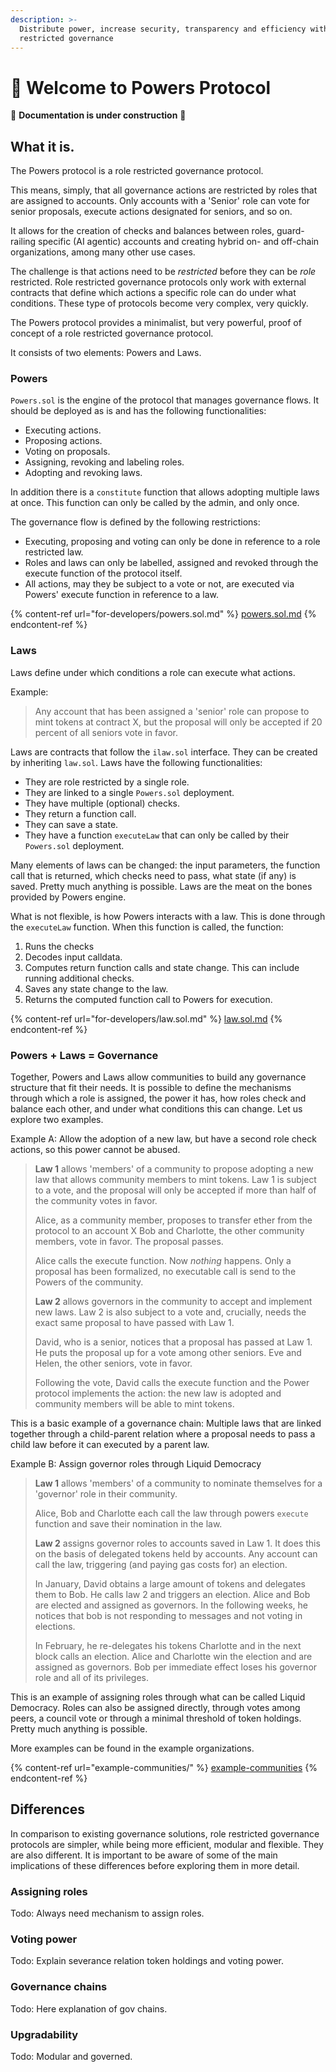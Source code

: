```yaml
---
description: >-
  Distribute power, increase security, transparency and efficiency with role
  restricted governance
---
```


# 💪 Welcome to Powers Protocol

🚧 **Documentation is under construction** 🚧

## What it is.&#x20;

The Powers protocol is a role restricted governance protocol.

This means, simply, that all governance actions are restricted by roles that are assigned to accounts. Only accounts with a 'Senior' role can vote for senior proposals, execute actions designated for seniors, and so on.

It allows for the creation of checks and balances between roles, guard-railing specific (AI agentic) accounts and creating hybrid on- and off-chain organizations, among many other use cases.

The challenge is that actions need to be _restricted_ before they can be _role_ restricted. Role restricted governance protocols only work with external contracts that define which actions a specific role can do under what conditions. These type of protocols become very complex, very quickly.

The Powers protocol provides a minimalist, but very powerful, proof of concept of a role restricted governance protocol.

It consists of two elements: Powers and Laws.

### Powers

`Powers.sol` is the engine of the protocol that manages governance flows. It should be deployed as is and has the following functionalities:

* Executing actions.
* Proposing actions.
* Voting on proposals.
* Assigning, revoking and labeling roles.
* Adopting and revoking laws.

In addition there is a `constitute` function that allows adopting multiple laws at once. This function can only be called by the admin, and only once.

The governance flow is defined by the following restrictions:

* Executing, proposing and voting can only be done in reference to a role restricted law.
* Roles and laws can only be labelled, assigned and revoked through the execute function of the protocol itself.
* All actions, may they be subject to a vote or not, are executed via Powers' execute function in reference to a law.

{% content-ref url="for-developers/powers.sol.md" %}
[powers.sol.md](for-developers/powers.sol.md)
{% endcontent-ref %}

### Laws

Laws define under which conditions a role can execute what actions.

Example:

> Any account that has been assigned a 'senior' role can propose to mint tokens at contract X, but the proposal will only be accepted if 20 percent of all seniors vote in favor.

Laws are contracts that follow the `ilaw.sol` interface. They can be created by inheriting `law.sol`. Laws have the following functionalities:

* They are role restricted by a single role.
* They are linked to a single `Powers.sol` deployment.
* They have multiple (optional) checks.
* They return a function call.
* They can save a state.
* They have a function `executeLaw` that can only be called by their `Powers.sol` deployment.

Many elements of laws can be changed: the input parameters, the function call that is returned, which checks need to pass, what state (if any) is saved. Pretty much anything is possible. Laws are the meat on the bones provided by Powers engine.

What is not flexible, is how Powers interacts with a law. This is done through the `executeLaw` function. When this function is called, the function:&#x20;

1. Runs the checks&#x20;
2. Decodes input calldata.&#x20;
3. Computes return function calls and state change. This can include running additional checks.&#x20;
4. Saves any state change to the law.&#x20;
5. Returns the computed function call to Powers for execution.

{% content-ref url="for-developers/law.sol.md" %}
[law.sol.md](for-developers/law.sol.md)
{% endcontent-ref %}

### Powers + Laws = Governance

Together, Powers and Laws allow communities to build any governance structure that fit their needs. It is possible to define the mechanisms through which a role is assigned, the power it has, how roles check and balance each other, and under what conditions this can change. Let us explore two examples.

Example A: Allow the adoption of a new law, but have a second role check actions, so this power cannot be abused.

> **Law 1** allows 'members' of a community to propose adopting a new law that allows community members to mint tokens. Law 1 is subject to a vote, and the proposal will only be accepted if more than half of the community votes in favor.
>
> Alice, as a community member, proposes to transfer ether from the protocol to an account X  Bob and Charlotte, the other community members, vote in favor. The proposal passes.
>
> Alice calls the execute function. Now _nothing_ happens. Only a proposal has been formalized, no executable call is send to the Powers of the community.&#x20;
>
> **Law 2** allows governors in the community to accept and implement new laws. Law 2 is also subject to a vote and, crucially, needs the exact same proposal to have passed with Law 1.
>
> David, who is a senior, notices that a proposal has passed at Law 1. He puts the proposal up for a vote among other seniors. Eve and Helen, the other seniors, vote in favor.
>
> Following the vote, David calls the execute function and the Power protocol implements the action: the new law is adopted and community members will be able to mint tokens. &#x20;

This is a basic example of a governance chain: Multiple laws that are linked together through a child-parent relation where a proposal needs to pass a child law before it can executed by a parent law.&#x20;

Example B: Assign governor roles through Liquid Democracy&#x20;

> **Law 1** allows 'members' of a community to nominate themselves for a 'governor' role in their community.&#x20;
>
> Alice, Bob and Charlotte each call the law through powers `execute` function and save their nomination in the law.
>
> **Law 2** assigns governor roles to accounts saved in Law 1. It does this on the basis of delegated tokens held by accounts. Any account can call the law, triggering (and paying gas costs for) an election.&#x20;
>
> In January, David obtains a large amount of tokens and delegates them to Bob. He calls law 2 and triggers an election. Alice and Bob are elected and assigned as governors. In the following weeks, he notices that bob is not responding to messages and not voting in elections.&#x20;
>
> In February, he re-delegates his tokens Charlotte and in the next block calls an election. Alice and Charlotte win the election and are assigned as governors. Bob per immediate effect loses his governor role and all of its privileges.

This is an example of assigning roles through what can be called Liquid Democracy. Roles can also be assigned directly, through votes among peers, a council vote or through a minimal threshold of token holdings. Pretty much anything is possible.  &#x20;



More examples can be found in the example organizations. &#x20;

{% content-ref url="example-communities/" %}
[example-communities](example-communities/)
{% endcontent-ref %}

## Differences &#x20;

In comparison to existing governance solutions, role restricted governance protocols are simpler, while being more efficient, modular and flexible. They are also different. It is important to be aware of some of the main implications of these differences before exploring them in more detail.&#x20;

### Assigning roles

Todo: Always need mechanism to assign roles. &#x20;

### Voting power

Todo: Explain severance relation token holdings and voting power.&#x20;

### Governance chains

Todo: Here explanation of gov chains.  &#x20;

### Upgradability

Todo: Modular and governed.&#x20;
